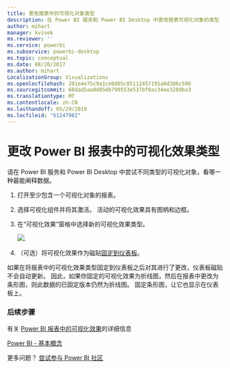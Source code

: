 ```yaml
---
title: 更改报表中的可视化对象类型
description: 在 Power BI 服务和 Power BI Desktop 中更改报表可视化对象的类型
author: mihart
manager: kvivek
ms.reviewer: ''
ms.service: powerbi
ms.subservice: powerbi-desktop
ms.topic: conceptual
ms.date: 08/20/2017
ms.author: mihart
LocalizationGroup: Visualizations
ms.openlocfilehash: 201e4e75c9a1ce0d05c85112457191a8d306c596
ms.sourcegitcommit: 60dad5aa0d85db790553e537bf8ac34ee3289ba3
ms.translationtype: MT
ms.contentlocale: zh-CN
ms.lasthandoff: 05/29/2019
ms.locfileid: "61247982"
---
```

# <a name="change-the-type-of-visualization-in-a-power-bi-report"></a>更改 Power BI 报表中的可视化效果类型
请在 Power BI 服务和 Power BI Desktop 中尝试不同类型的可视化对象，看哪一种最能阐释数据。 

1. 打开至少包含一个可视化对象的报表。   
2. 选择可视化组件并将其激活。 活动的可视化效果具有图柄和边框。    
3. 在“可视化效果”窗格中选择新的可视化效果类型。 
   
   ![](media/power-bi-report-change-visualization-type/changeviz.gif).
4. （可选）将可视化效果作为磁贴[固定到仪表板](../service-dashboard-pin-tile-from-report.md)。 

如果在将报表中的可视化效果类型固定到仪表板之后对其进行了更改，仪表板磁贴不会自动更新。 因此，如果你固定的可视化效果为折线图，然后在报表中更改为条形图，则此数据的已固定版本仍然为折线图。 固定条形图，让它也显示在仪表板上。

### <a name="next-steps"></a>后续步骤
有关 [Power BI 报表中的可视化效果](power-bi-report-visualizations.md)的详细信息

[Power BI - 基本概念](../consumer/end-user-basic-concepts.md)

更多问题？ [尝试参与 Power BI 社区](http://community.powerbi.com/)

